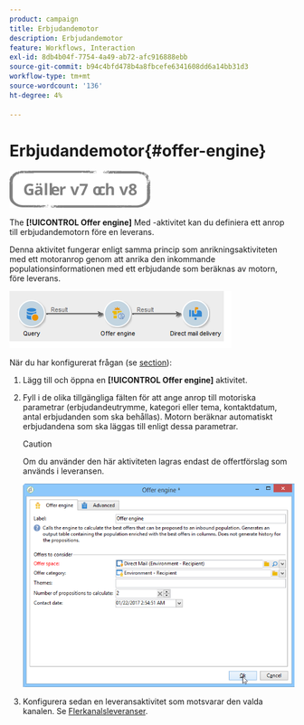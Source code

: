 ```yaml
---
product: campaign
title: Erbjudandemotor
description: Erbjudandemotor
feature: Workflows, Interaction
exl-id: 8db4b04f-7754-4a49-ab72-afc916888ebb
source-git-commit: b94c4bfd478b4a8fbcefe6341608dd6a14bb31d3
workflow-type: tm+mt
source-wordcount: '136'
ht-degree: 4%

---
```


# Erbjudandemotor{#offer-engine}

![](../../assets/common.svg)

The **[!UICONTROL Offer engine]** Med -aktivitet kan du definiera ett anrop till erbjudandemotorn före en leverans.

Denna aktivitet fungerar enligt samma princip som anrikningsaktiviteten med ett motoranrop genom att anrika den inkommande populationsinformationen med ett erbjudande som beräknas av motorn, före leverans.

![](assets/int_offerengine_activity2.png)

När du har konfigurerat frågan (se [section](query.md)):

1. Lägg till och öppna en **[!UICONTROL Offer engine]** aktivitet.
1. Fyll i de olika tillgängliga fälten för att ange anrop till motoriska parametrar (erbjudandeutrymme, kategori eller tema, kontaktdatum, antal erbjudanden som ska behållas). Motorn beräknar automatiskt erbjudandena som ska läggas till enligt dessa parametrar.

   >[!CAUTION]
   >
   >Om du använder den här aktiviteten lagras endast de offertförslag som används i leveransen.

   ![](assets/int_offerengine_activity1.png)

1. Konfigurera sedan en leveransaktivitet som motsvarar den valda kanalen. Se [Flerkanalsleveranser](cross-channel-deliveries.md).
